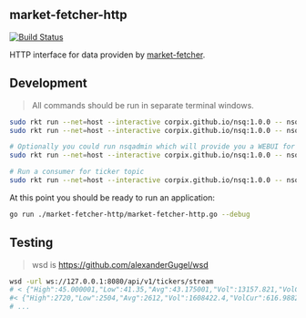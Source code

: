 market-fetcher-http
---------

[![Build Status](https://travis-ci.org/cryptounicorns/market-fetcher-http.svg?branch=master)](https://travis-ci.org/cryptounicorns/market-fetcher-http)

HTTP interface for data providen by [market-fetcher](https://github.com/corpix/market-fetcher).

## Development

> All commands should be run in separate terminal windows.

``` bash
sudo rkt run --net=host --interactive corpix.github.io/nsq:1.0.0 -- nsqd
sudo rkt run --net=host --interactive corpix.github.io/nsq:1.0.0 -- nsqlookupd

# Optionally you could run nsqadmin which will provide you a WEBUI for nsq topics etc.
sudo rkt run --net=host --interactive corpix.github.io/nsq:1.0.0 -- nsqadmin -lookupd-http-address 127.0.0.1:4161

# Run a consumer for ticker topic
sudo rkt run --net=host --interactive corpix.github.io/nsq:1.0.0 -- nsq_tail --nsqd-tcp-address 127.0.0.1:4150 --topic ticker
```

At this point you should be ready to run an application:

``` bash
go run ./market-fetcher-http/market-fetcher-http.go --debug
```

## Testing

> wsd is https://github.com/alexanderGugel/wsd

``` bash
wsd -url ws://127.0.0.1:8080/api/v1/tickers/stream
# < {"High":45.000001,"Low":41.35,"Avg":43.175001,"Vol":13157.821,"VolCur":302.6894,"Last":44.7,"Buy":44.749501,"Sell":44.978,"Timestamp":1501939951,"CurrencyPair":"LTC-USD","Market":"yobit"}
#< {"High":2720,"Low":2504,"Avg":2612,"Vol":1608422.4,"VolCur":616.98825,"Last":2720,"Buy":2670,"Sell":2720,"Timestamp":1501939978,"CurrencyPair":"LTC-RUB","Market":"yobit"}
# ...
```
